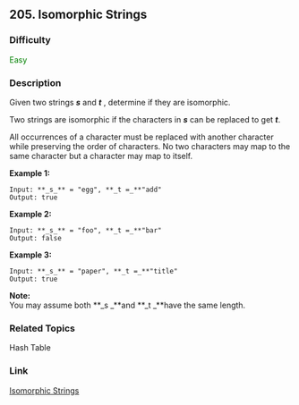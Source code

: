 ## 205. Isomorphic Strings
### Difficulty

 <font color=green>Easy</font>

### Description

Given two strings **_s_** and **_t_** , determine if they are isomorphic.

Two strings are isomorphic if the characters in **_s_** can be replaced to get
**_t_**.

All occurrences of a character must be replaced with another character while
preserving the order of characters. No two characters may map to the same
character but a character may map to itself.

**Example 1:**
            Input: **_s_** = "egg", **_t =_**"add"    Output: true    

**Example 2:**
            Input: **_s_** = "foo", **_t =_**"bar"    Output: false

**Example 3:**
            Input: **_s_** = "paper", **_t =_**"title"    Output: true

**Note:**  
You may assume both **_s  _**and **_t  _**have the same length.


### Related Topics

Hash Table


### Link
[Isomorphic Strings](https://leetcode.com/problems/isomorphic-strings)
